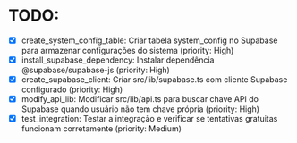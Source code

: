 # TODO:

- [x] create_system_config_table: Criar tabela system_config no Supabase para armazenar configurações do sistema (priority: High)
- [x] install_supabase_dependency: Instalar dependência @supabase/supabase-js (priority: High)
- [x] create_supabase_client: Criar src/lib/supabase.ts com cliente Supabase configurado (priority: High)
- [x] modify_api_lib: Modificar src/lib/api.ts para buscar chave API do Supabase quando usuário não tem chave própria (priority: High)
- [x] test_integration: Testar a integração e verificar se tentativas gratuitas funcionam corretamente (priority: Medium)
